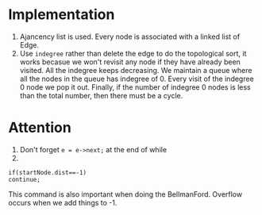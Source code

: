 # Implementation
1. Ajancency list is used. Every node is associated with a linked list of Edge.
2. Use `indegree` rather than delete the edge to do the topological sort, it works becasue we won't revisit any node if they have already been visited. All the indegree keeps decreasing. We maintain a queue where all the nodes in the queue has indegree of 0. Every visit of the indegree 0 node we pop it out. Finally, if the number of indegree 0 nodes is less than the total number, then there must be a cycle.

# Attention
1. Don't forget `e = e->next;` at the end of while
2.

	if(startNode.dist==-1)
	continue;

This command is also important when doing the BellmanFord. Overflow occurs when we add things to -1.


